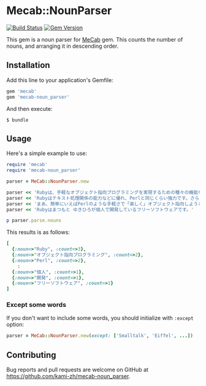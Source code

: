 # Mecab::NounParser

[![Build Status](https://travis-ci.org/kami-zh/mecab-noun_parser.svg)](https://travis-ci.org/kami-zh/mecab-noun_parser)
[![Gem Version](https://badge.fury.io/rb/mecab-noun_parser.svg)](http://badge.fury.io/rb/mecab-noun_parser)

This gem is a noun parser for [MeCab](https://github.com/markburns/mecab) gem.
This counts the number of nouns, and arranging it in descending order.

## Installation

Add this line to your application's Gemfile:

```ruby
gem 'mecab'
gem 'mecab-noun_parser'
```

And then execute:

    $ bundle

## Usage

Here's a simple example to use:

```ruby
require 'mecab'
require 'mecab-noun_parser'

parser = MeCab::NounParser.new

parser << 'Rubyは、手軽なオブジェクト指向プログラミングを実現するための種々の機能を持つオブジェクト指向スクリプト言語です。本格的なオブジェクト指向言語であるSmalltalk、EiffelやC++などでは大げさに思われるような領域でのオブジェクト指向プログラミングを支援することを目的としています。もちろん通常の手続き型のプログラミングも可能です。'
parser << 'Rubyはテキスト処理関係の能力などに優れ、Perlと同じくらい強力です。さらにシンプルな文法と、例外処理やイテレータなどの機構によって、より分かりやすいプログラミングが出来ます。'
parser << 'まあ、簡単にいえばPerlのような手軽さで「楽しく」オブジェクト指向しようという言語です。どうぞ使ってみてください。'
parser << 'Rubyはまつもと ゆきひろが個人で開発しているフリーソフトウェアです。'

p parser.parse.nouns
```

This results is as follows:

```ruby
[
  {:noun=>"Ruby", :count=>3},
  {:noun=>"オブジェクト指向プログラミング", :count=>2},
  {:noun=>"Perl", :count=>2},
    :
  {:noun=>"個人", :count=>1},
  {:noun=>"開発", :count=>1},
  {:noun=>"フリーソフトウェア", :count=>1}
]
```

### Except some words

If you don't want to include some words, you should initialize with `:except` option:

```ruby
parser = MeCab::NounParser.new(except: ['Smalltalk', 'Eiffel', ...])
```

## Contributing

Bug reports and pull requests are welcome on GitHub at https://github.com/kami-zh/mecab-noun_parser.

